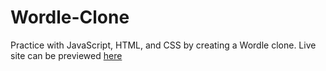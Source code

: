 # Wordle-Clone
Practice with JavaScript, HTML, and CSS by creating a Wordle clone. Live site can be previewed [here](https://MrKrishnaAgarwal.github.io/wordle-clone/)
